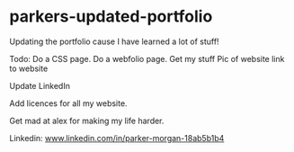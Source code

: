 # parkers-updated-portfolio
Updating the portfolio cause I have learned a lot of stuff!


Todo:
Do a CSS page.
Do a webfolio page.
    Get my stuff
        Pic of website
        link to website

Update LinkedIn


Add licences for all my website.

Get mad at alex for making my life harder.

Linkedin:
www.linkedin.com/in/parker-morgan-18ab5b1b4
